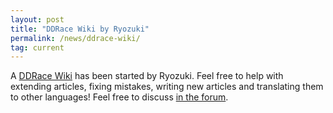 ```yaml
---
layout: post
title: "DDRace Wiki by Ryozuki"
permalink: /news/ddrace-wiki/
tag: current
---
```

A [DDRace Wiki](http://wiki.ddnet.tw/wiki/DDRace) has been started by Ryozuki. Feel free to help with extending articles, fixing mistakes, writing new articles and translating them to other languages! Feel free to discuss [in the forum](http://forum.ddnet.tw/viewtopic.php?t=2969).
